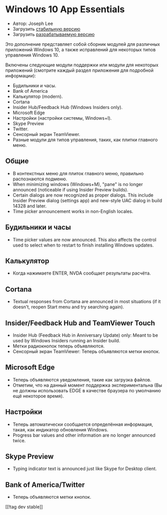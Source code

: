 # Windows 10 App Essentials #

* Автор: Joseph Lee
* Загрузить [стабильную версию][1]
* Загрузить [разрабатываемую версию][2]

Это дополнение представляет собой сборник модулей для различных приложений
Windows 10, а также исправлений для некоторых типов управления Windows 10.

Включены следующие модули поддержки или модули для некоторых приложений
(смотрите каждый раздел приложения для подробной информации):

* Будильники и часы.
* Bank of America
* Калькулятор (modern).
* Cortana
* Insider Hub/Feedback Hub (Windows Insiders only).
* Microsoft Edge
* Настройки (настройки системы, Windows+I).
* Skype Preview
* Twitter.
* Сенсорный экран TeamViewer.
* Разные модули для типов управления, таких, как плитки главного меню.

## Общие

* В контекстных меню для плиток главного меню, правильно распознаются
  подменю.
* When minimizing windows (Windows+M), "pane" is no longer announced
  (noticeable if using Insider Preview builds).
* Certain dialogs are now recognized as proper dialogs. This include Insider
  Preview dialog (settings app) and new-style UAC dialog in build 14328 and
  later.
* Time picker announcement works in non-English locales.

## Будильники и часы

* Time picker values are now announced. This also affects the control used
  to select when to restart to finish installing Windows updates.

## Калькулятор

* Когда нажимаете ENTER, NVDA сообщает результаты расчёта.

## Cortana

* Textual responses from Cortana are announced in most situations (if it
  doesn't, reopen Start menu and try searching again).

## Insider/Feedback Hub and TeamViewer Touch

* Insider Hub (Feedback Hub in Anniversary Update) only: Meant to be used by
  Windows Insiders running an Insider build.
* Метки радиокнопок теперь объявляются.
* Сенсорный экран TeamViewer: Теперь объявляются метки кнопок.

## Microsoft Edge

* Теперь объявляются уведомления, такие как загрузка файлов.
* Отметим, что на данный момент поддержка экспериментальна (Вы не должны
  использовать EDGE в качестве браузера по умолчанию ещё некоторое время).

## Настройки

* Теперь автоматически сообщается определённая информация, такая, как
  индикатор обновления Windows.
* Progress bar values and other information are no longer announced twice.

## Skype Preview
* Typing indicator text is announced just like Skype for Desktop client.

## Bank of America/Twitter

* Теперь объявляются метки кнопок.

[[!tag dev stable]]

[1]: http://addons.nvda-project.org/files/get.php?file=w10

[2]: http://addons.nvda-project.org/files/get.php?file=w10-dev
